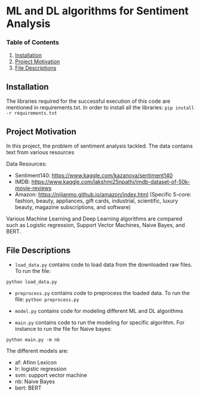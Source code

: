 # ML and DL algorithms for Sentiment Analysis

### Table of Contents

1. [Installation](#installation)
2. [Project Motivation](#motivation)
3. [File Descriptions](#files)

## Installation <a name="installation"></a>

The libraries required for the successful execution of this code are mentioned in requirements.txt. In order to install all the libraries:
`pip install -r requirements.txt`

## Project Motivation<a name="motivation"></a>


In this project, the problem of sentiment analysis tackled. The data contains text from various resources

Data Resources:
- Sentiment140: https://www.kaggle.com/kazanova/sentiment140
- IMDB: https://www.kaggle.com/lakshmi25npathi/imdb-dataset-of-50k-movie-reviews
- Amazon: https://nijianmo.github.io/amazon/index.html (Specific 5-core: fashion, beauty, appliances, gift cards, industrial, scientific, luxury beauty, magazine subscriptions, and software)

Various Machine Learning and Deep Learning algorithms are compared such as Logistic regression, Support Vector Machines, Naive Bayes, and BERT. 
## File Descriptions <a name="files"></a>

- `load_data.py` contains code to load data from the downloaded raw files. To run the file:

```python load_data.py```

- `preprocess.py` contains code to preprocess the loaded data. To run the file:
```python preprocess.py```

- `model.py` contains code for modeling different ML and DL algorithms

- `main.py` contains code to run the modeling for specific algorithm. For instance to run the file for  Naive bayes:

```python main.py -m nb```

The different models are:
- af: Afinn Lexicon
- lr: logistic regression
- svm: support vector machine
- nb: Naive Bayes
- bert: BERT


